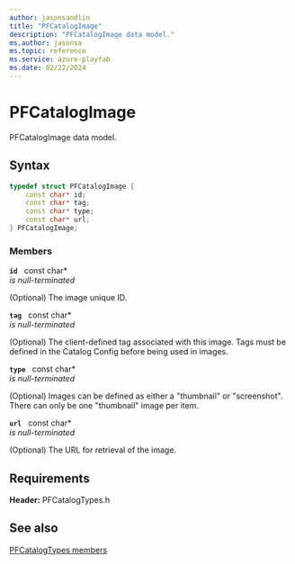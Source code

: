 ```yaml
---
author: jasonsandlin
title: "PFCatalogImage"
description: "PFCatalogImage data model."
ms.author: jasonsa
ms.topic: reference
ms.service: azure-playfab
ms.date: 02/22/2024
---
```


# PFCatalogImage  

PFCatalogImage data model.  

## Syntax  
  
```cpp
typedef struct PFCatalogImage {  
    const char* id;  
    const char* tag;  
    const char* type;  
    const char* url;  
} PFCatalogImage;  
```
  
### Members  
  
**`id`** &nbsp; const char*  
*is null-terminated*  
  
(Optional) The image unique ID.
  
**`tag`** &nbsp; const char*  
*is null-terminated*  
  
(Optional) The client-defined tag associated with this image. Tags must be defined in the Catalog Config before being used in images.
  
**`type`** &nbsp; const char*  
*is null-terminated*  
  
(Optional) Images can be defined as either a "thumbnail" or "screenshot". There can only be one "thumbnail" image per item.
  
**`url`** &nbsp; const char*  
*is null-terminated*  
  
(Optional) The URL for retrieval of the image.
  
  
## Requirements  
  
**Header:** PFCatalogTypes.h
  
## See also  
[PFCatalogTypes members](../pfcatalogtypes_members.md)  

  
  
